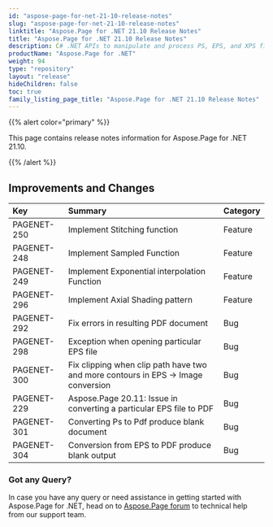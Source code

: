 ```yaml
---
id: "aspose-page-for-net-21-10-release-notes"
slug: "aspose-page-for-net-21-10-release-notes"
linktitle: "Aspose.Page for .NET 21.10 Release Notes"
title: "Aspose.Page for .NET 21.10 Release Notes"
description: C# .NET APIs to manipulate and process PS, EPS, and XPS files. This page contains new Aspose.Page for .NET features, enhancement, and bug fixes in 2021, version 21.10.
productName: "Aspose.Page for .NET"
weight: 94
type: "repository"
layout: "release"
hideChildren: false
toc: true
family_listing_page_title: "Aspose.Page for .NET 21.10 Release Notes"
---
```


{{% alert color="primary" %}}

This page contains release notes information for Aspose.Page for .NET 21.10.

{{% /alert %}}
## **Improvements and Changes**

|**Key**|**Summary**|**Category**|
| :- | :- | :- |
|PAGENET-250|Implement Stitching function|Feature|
|PAGENET-248|Implement Sampled Function|Feature|
|PAGENET-249|Implement Exponential interpolation Function|Feature|
|PAGENET-296|Implement Axial Shading pattern|Feature|
|PAGENET-292|Fix errors in resulting PDF document|Bug|
|PAGENET-298|Exception when opening particular EPS file|Bug|
|PAGENET-300|Fix clipping when clip path have two and more contours in EPS -> Image conversion|Bug|
|PAGENET-229|Aspose.Page 20.11: Issue in converting a particular EPS file to PDF|Bug|
|PAGENET-301|Converting Ps to Pdf produce blank document|Bug|
|PAGENET-304|Conversion from EPS to PDF produce blank output|Bug|

### **Got any Query?**
In case you have any query or need assistance in getting started with Aspose.Page for .NET, head on to [Aspose.Page forum](https://forum.aspose.com/c/page/39) to technical help from our support team.
